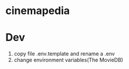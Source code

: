 # cinemapedia

# Dev

1. copy file  .env.template and rename a .env
2. change environment variables(The MovieDB)
